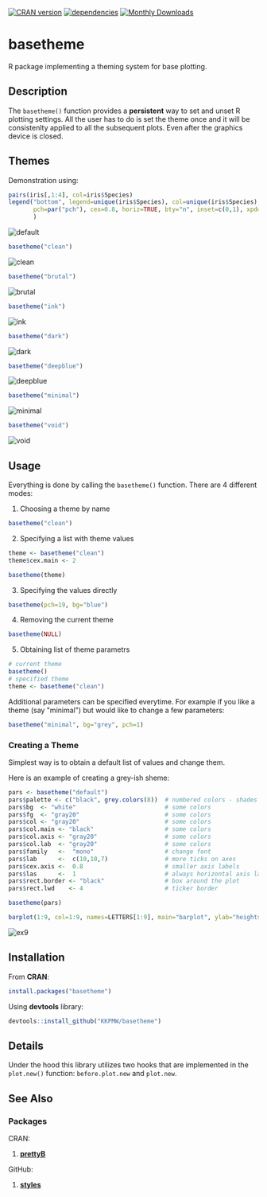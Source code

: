 [![CRAN version](http://www.r-pkg.org/badges/version/basetheme)](https://cran.r-project.org/package=basetheme)
[![dependencies](https://tinyverse.netlify.com/badge/basetheme)](https://CRAN.R-project.org/package=basetheme)
[![Monthly Downloads](https://cranlogs.r-pkg.org/badges/basetheme)](https://cranlogs.r-pkg.org/badges/basetheme)

# basetheme #

R package implementing a theming system for base plotting.

## Description ##

The `basetheme()` function provides a **persistent** way to set and unset R plotting settings.
All the user has to do is set the theme once and it will be consistenlty applied to all the subsequent plots.
Even after the graphics device is closed.

## Themes ##

Demonstration using:

```r
pairs(iris[,1:4], col=iris$Species)
legend("bottom", legend=unique(iris$Species), col=unique(iris$Species),
       pch=par("pch"), cex=0.8, horiz=TRUE, bty="n", inset=c(0,1), xpd=TRUE
       )
```

![default](https://i.imgur.com/aXSfYqW.png)

```r
basetheme("clean")
```

![clean](https://i.imgur.com/I45MqM1.png)

```r
basetheme("brutal")
```

![brutal](https://i.imgur.com/xcsMLxN.png)

```r
basetheme("ink")
```

![ink](https://i.imgur.com/P3d810w.png)

```r
basetheme("dark")
```

![dark](https://i.imgur.com/bpwa98x.png)

```r
basetheme("deepblue")
```

![deepblue](https://i.imgur.com/LlZjS98.png)

```r
basetheme("minimal")
```

![minimal](https://i.imgur.com/iHPMv5B.png)

```r
basetheme("void")
```

![void](https://i.imgur.com/oexLiVW.png)


## Usage ##

Everything is done by calling the `basetheme()` function.
There are 4 different modes:

1. Choosing a theme by name

```r
basetheme("clean")
```

2. Specifying a list with theme values

```r
theme <- basetheme("clean")
theme$cex.main <- 2

basetheme(theme)
```

3. Specifying the values directly

```r
basetheme(pch=19, bg="blue")
```

4. Removing the current theme

```r
basetheme(NULL)
```

5. Obtaining list of theme parametrs

```r
# current theme
basetheme()
# specified theme
theme <- basetheme("clean")
```

Additional parameters can be specified everytime.
For example if you like a theme (say "minimal") but would like to change a few parameters:

```r
basetheme("minimal", bg="grey", pch=1)
```


### Creating a Theme ###

Simplest way is to obtain a default list of values and change them.

Here is an example of creating a grey-ish sheme:

```r
pars <- basetheme("default")
pars$palette <- c("black", grey.colors(8))  # numbered colors - shades of grey
pars$bg  <- "white"                         # some colors
pars$fg  <- "gray20"                        # some colors
pars$col <- "gray20"                        # some colors
pars$col.main <- "black"                    # some colors
pars$col.axis <- "gray20"                   # some colors
pars$col.lab  <- "gray20"                   # some colors
pars$family   <-  "mono"                    # change font
pars$lab      <-  c(10,10,7)                # more ticks on axes
pars$cex.axis <-  0.8                       # smaller axis labels
pars$las      <-  1                         # always horizontal axis labels
pars$rect.border <- "black"                 # box around the plot
pars$rect.lwd    <- 4                       # ticker border

basetheme(pars)

barplot(1:9, col=1:9, names=LETTERS[1:9], main="barplot", ylab="heights")

```

![ex9](https://i.imgur.com/qR1T4P7.png)


## Installation ##

From **CRAN**:

```r
install.packages("basetheme")
```

Using **devtools** library:

```r
devtools::install_github("KKPMW/basetheme")
```

## Details ##

Under the hood this library utilizes two hooks that are implemented in the `plot.new()` function:
`before.plot.new` and `plot.new`.

## See Also ##

### Packages ###

CRAN:

1. [**prettyB**](https://github.com/jumpingrivers/prettyB)

GitHub:

1. [**styles**](https://github.com/leehazel/styles)

